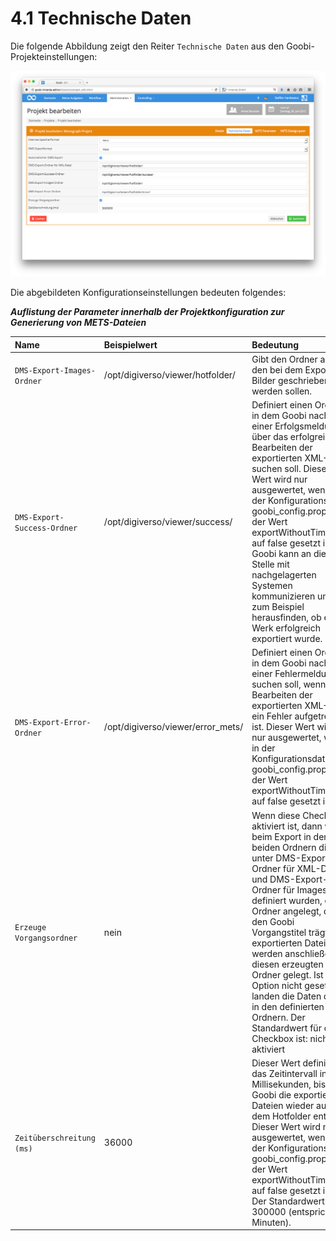 # 4.1 Technische Daten

Die folgende Abbildung zeigt den Reiter `Technische Daten` aus den Goobi- Projekteinstellungen:

![Technische Daten der Projektkonfiguration](../../.gitbook/assets/82d.png)

Die abgebildeten Konfigurationseinstellungen bedeuten folgendes:

_**Auflistung der Parameter innerhalb der Projektkonfiguration zur Generierung von METS-Dateien**_

| **Name**   |  **Beispielwert**   |  **Bedeutung**  |
| :--- | :--- | :--- |
| `DMS-Export-Images-Ordner`   | /opt/digiverso/viewer/hotfolder/  | Gibt den Ordner an, in den bei dem Export die Bilder geschrieben werden sollen.  |
| `DMS-Export-Success-Ordner`   | /opt/digiverso/viewer/success/   | Definiert einen Ordner, in dem Goobi nach einer Erfolgsmeldung über das erfolgreiche Bearbeiten der exportierten XML-Datei suchen soll. Dieser Wert wird nur ausgewertet, wenn in der Konfigurationsdatei goobi\_config.properties der Wert exportWithoutTimeLimit auf false gesetzt ist. Goobi kann an dieser Stelle mit nachgelagerten Systemen kommunizieren und so zum Beispiel herausfinden, ob ein Werk erfolgreich exportiert wurde. |
| `DMS-Export-Error-Ordner`  | /opt/digiverso/viewer/error\_mets/  | Definiert einen Ordner, in dem Goobi nach einer Fehlermeldung suchen soll, wenn beim Bearbeiten der exportierten XML-Datei ein Fehler aufgetreten ist. Dieser Wert wird nur ausgewertet, wenn in der Konfigurationsdatei goobi\_config.properties der Wert exportWithoutTimeLimit auf false gesetzt ist. |
| `Erzeuge Vorgangsordner`  | nein  | Wenn diese Checkbox aktiviert ist, dann wird beim Export in den beiden Ordnern die unter DMS-Export-Ordner für XML-Datei und DMS-Export-Ordner für Images definiert wurden, ein Ordner angelegt, der den Goobi Vorgangstitel trägt. Die exportierten Dateien werden anschließend in diesen erzeugten Ordner gelegt. Ist diese Option nicht gesetzt, landen die Daten direkt in den definierten Ordnern. Der Standardwert für diese Checkbox ist: nicht aktiviert |
| `Zeitüberschreitung (ms)`  | 36000 | Dieser Wert definiert das Zeitintervall in Millisekunden, bis Goobi die exportierten Dateien wieder aus dem Hotfolder entfernt. Dieser Wert wird nur ausgewertet, wenn in der Konfigurationsdatei goobi\_config.properties der Wert exportWithoutTimeLimit auf false gesetzt ist. Der Standardwert ist 300000 \(entspricht 5 Minuten\).   |

